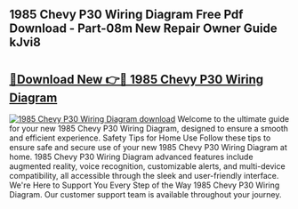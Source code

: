 ## 1985 Chevy P30 Wiring Diagram Free Pdf Download - Part-08m New Repair Owner Guide kJvi8

# <h2><a href="http://dfi9q87.blite.top/?on=1985+Chevy+P30+Wiring+Diagram">🔗Download New 👉🔴 1985 Chevy P30 Wiring Diagram</a></h2>

[![1985 Chevy P30 Wiring Diagram download](https://i.imgur.com/lujVjoI.png)](http://dfi9q87.blite.top/?on=1985+Chevy+P30+Wiring+Diagram)
Welcome to the ultimate guide for your new 1985 Chevy P30 Wiring Diagram, designed to ensure a smooth and efficient experience. Safety Tips for Home Use Follow these tips to ensure safe and secure use of your new 1985 Chevy P30 Wiring Diagram at home. 1985 Chevy P30 Wiring Diagram advanced features include augmented reality, voice recognition, customizable alerts, and multi-device compatibility, all accessible through the sleek and user-friendly interface. We're Here to Support You Every Step of the Way 1985 Chevy P30 Wiring Diagram. Our customer support team is available throughout your journey.
